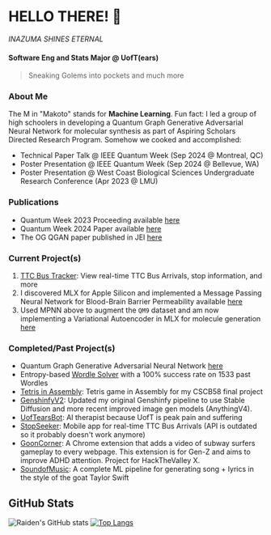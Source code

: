 # HELLO THERE! 👋
*INAZUMA SHINES ETERNAL* 

#### Software Eng and Stats Major @ UofT(ears)
> Sneaking Golems into pockets and much more

### About Me  
The M in "Makoto" stands for  **Machine Learning**. Fun fact: I led a group of high schoolers in developing a Quantum Graph Generative Adversarial Neural Network for molecular synthesis as part of Aspiring Scholars Directed Research Program. Somehow we cooked and accomplished:
- Technical Paper Talk @ IEEE Quantum Week (Sep 2024 @ Montreal, QC)
- Poster Presentation @ IEEE Quantum Week (Sep 2024 @ Bellevue, WA)
- Poster Presentation @ West Coast Biological Sciences Undergraduate Research Conference (Apr 2023 @ LMU)

### Publications
- Quantum Week 2023 Proceeding available [here](https://ieeexplore.ieee.org/document/10313850) 
- Quantum Week 2024 Paper available [here](https://replay.dropbox.com/project/pid_rp:AAAAANG4lKGujHlMkFWN9JJU-R9gOh5YPK1YCx3X1n1NyYwA/video/pid_rv:AAAAAJolA3ikDaDaxG8P_rXnj5ULG8nyMaNEFXoLr9ztMD3Z)
- The OG QGAN paper published in JEI [here](https://emerginginvestigators.org/articles/22-143)

### Current Project(s)
1. [TTC Bus Tracker](https://wheresmybus.vercel.app): View real-time TTC Bus Arrivals, stop information, and more
2. I discovered MLX for Apple Silicon and implemented a Message Passing Neural Network for Blood-Brain Barrier Permeability available [here](https://github.com/Raiden-Makoto/MLX-MPNN/tree/main)
3. Used MPNN above to augment the `QM9` dataset and am now implementing a Variational Autoencoder in MLX for molecule generation [here](https://github.com/Raiden-Makoto/MLX-MGCVAE/tree/main)

  
### Completed/Past Project(s)
- Quantum Graph Generative Adversarial Neural Network [here](https://github.com/Raiden-Makoto/QWGraphGAN-GP)
- Entropy-based [Wordle Solver](https://42cummer-entropywordlesolver.hf.space/) with a 100% success rate on 1533 past Wordles
- [Tetris in Assembly](https://github.com/Raiden-Makoto/Tetris): Tetris game in Assembly for my CSCB58 final project
- [GenshinfyV2](https://github.com/Raiden-Makoto/GenshinfyV2): Updated my original Genshinfy pipeline to use Stable Diffusion and more recent improved image gen models (AnythingV4).
- [UofTearsBot](https://uoftearsbot.vercel.app/): AI therapist because UofT is peak pain and suffering
- [StopSeeker](https://github.com/Raiden-Makoto/stopseeker): Mobile app for real-time TTC Bus Arrivals (API is outdated so it probably doesn't work anymore)
- [GoonCorner](https://github.com/Raiden-Makoto/67GoonCornerSybau): A Chrome extension that adds a video of subway surfers gameplay to every webpage. This extension is for Gen-Z and aims to improve ADHD attention. Project for HackTheValley X.
- [SoundofMusic](https://github.com/Raiden-Makoto/SoundOfMusic): A complete ML pipeline for generating song + lyrics in the style of the goat Taylor Swift

## GitHub Stats
![Raiden's GitHub stats](https://github-readme-stats.vercel.app/api?username=Raiden-Makoto&show_icons=true&theme=highcontrast)
[![Top Langs](https://github-readme-stats.vercel.app/api/top-langs/?username=Raiden-Makoto&theme=highcontrast)](https://github.com/anuraghazra/github-readme-stats)

